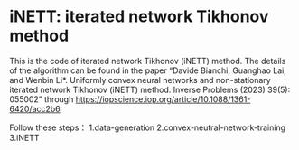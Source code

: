 # iNETT: iterated network Tikhonov method
 This is the code of iterated network Tikhonov (iNETT) method. 
The details of the algorithm can be found in the paper “Davide Bianchi, Guanghao Lai, and Wenbin Li*. Uniformly convex neural networks and non-stationary iterated network Tikhonov (iNETT) method. Inverse Problems (2023) 39(5): 055002” through https://iopscience.iop.org/article/10.1088/1361-6420/acc2b6

Follow these steps：
1.data-generation
2.convex-neutral-network-training
3.iNETT

